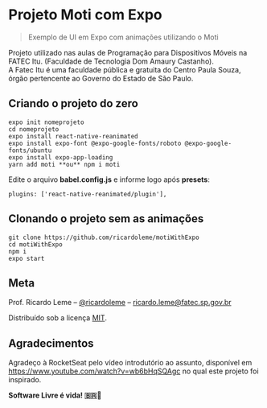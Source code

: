 # Projeto Moti com Expo
> Exemplo de UI em Expo com animações utilizando o Moti

Projeto utilizado nas aulas de Programação para Dispositivos Móveis na FATEC Itu. (Faculdade de Tecnologia Dom Amaury Castanho).  
A Fatec Itu é uma faculdade pública e gratuita do Centro Paula Souza, órgão pertencente ao Governo do Estado de São Paulo. 

## Criando o projeto do zero
```
expo init nomeprojeto
cd nomeprojeto
expo install react-native-reanimated
expo install expo-font @expo-google-fonts/roboto @expo-google-fonts/ubuntu
expo install expo-app-loading
yarn add moti **ou** npm i moti
```

Edite o arquivo **babel.config.js** e informe logo após **presets**:
```
plugins: ['react-native-reanimated/plugin'],
```
## Clonando o projeto sem as animações
```
git clone https://github.com/ricardoleme/motiWithExpo
cd motiWithExpo
npm i
expo start
```

## Meta

Prof. Ricardo Leme – [@ricardoleme](https://twitter.com/ricardorleme) – ricardo.leme@fatec.sp.gov.br

Distribuído sob a licença [MIT](https://opensource.org/licenses/MIT).



## Agradecimentos
Agradeço à RocketSeat pelo vídeo introdutório ao assunto, disponível em <https://www.youtube.com/watch?v=wb6bHqSQAgc> no qual este projeto foi inspirado.

**Software Livre é vida! :brazil:🐧**